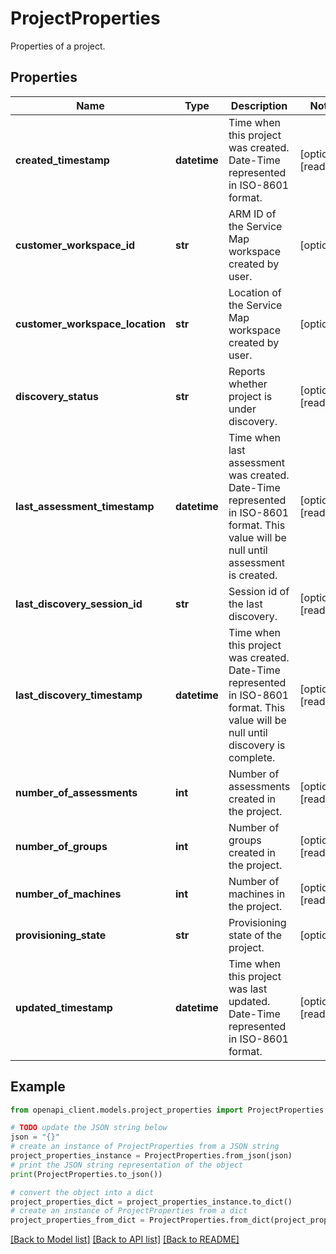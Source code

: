 # ProjectProperties

Properties of a project.

## Properties

Name | Type | Description | Notes
------------ | ------------- | ------------- | -------------
**created_timestamp** | **datetime** | Time when this project was created. Date-Time represented in ISO-8601 format. | [optional] [readonly] 
**customer_workspace_id** | **str** | ARM ID of the Service Map workspace created by user. | [optional] 
**customer_workspace_location** | **str** | Location of the Service Map workspace created by user. | [optional] 
**discovery_status** | **str** | Reports whether project is under discovery. | [optional] [readonly] 
**last_assessment_timestamp** | **datetime** | Time when last assessment was created. Date-Time represented in ISO-8601 format. This value will be null until assessment is created. | [optional] [readonly] 
**last_discovery_session_id** | **str** | Session id of the last discovery. | [optional] [readonly] 
**last_discovery_timestamp** | **datetime** | Time when this project was created. Date-Time represented in ISO-8601 format. This value will be null until discovery is complete. | [optional] [readonly] 
**number_of_assessments** | **int** | Number of assessments created in the project. | [optional] [readonly] 
**number_of_groups** | **int** | Number of groups created in the project. | [optional] [readonly] 
**number_of_machines** | **int** | Number of machines in the project. | [optional] [readonly] 
**provisioning_state** | **str** | Provisioning state of the project. | [optional] 
**updated_timestamp** | **datetime** | Time when this project was last updated. Date-Time represented in ISO-8601 format. | [optional] [readonly] 

## Example

```python
from openapi_client.models.project_properties import ProjectProperties

# TODO update the JSON string below
json = "{}"
# create an instance of ProjectProperties from a JSON string
project_properties_instance = ProjectProperties.from_json(json)
# print the JSON string representation of the object
print(ProjectProperties.to_json())

# convert the object into a dict
project_properties_dict = project_properties_instance.to_dict()
# create an instance of ProjectProperties from a dict
project_properties_from_dict = ProjectProperties.from_dict(project_properties_dict)
```
[[Back to Model list]](../README.md#documentation-for-models) [[Back to API list]](../README.md#documentation-for-api-endpoints) [[Back to README]](../README.md)



